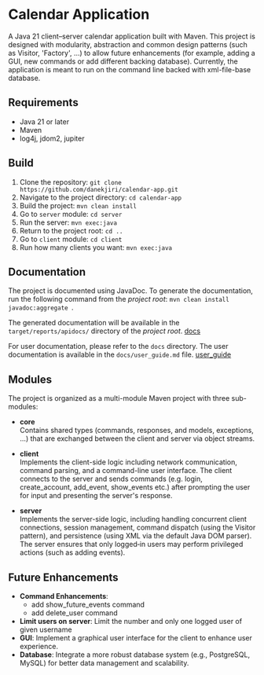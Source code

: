 # Calendar Application

A Java 21 client–server calendar application built with Maven. This project is designed with modularity, abstraction and common design patterns (such as Visitor, 'Factory', ...) to allow future enhancements (for example, adding a GUI, new commands or add different backing database). Currently, the application is meant to run on the command line backed with xml-file-base database.

## Requirements

- Java 21 or later
- Maven
- log4j, jdom2, jupiter

## Build

1. Clone the repository: `git clone https://github.com/danekjiri/calendar-app.git`
2. Navigate to the project directory: `cd calendar-app`
3. Build the project: `mvn clean install`
4. Go to `server` module: `cd server`
5. Run the server: `mvn exec:java`
6. Return to the project root: `cd ..`
7. Go to `client` module: `cd client`
8. Run how many clients you want: `mvn exec:java`

## Documentation
The project is documented using JavaDoc. To generate the documentation, run the following command from the *project root*: `mvn clean install javadoc:aggregate `.

The generated documentation will be available in the `target/reports/apidocs/` directory of the *project root*. [docs](calendar-application/target/reports/apidocs/index.html)

For user documentation, please refer to the `docs` directory. The user documentation is available in the `docs/user_guide.md` file. [user_guide](calendar-application/docs/user_guide.md)

## Modules

The project is organized as a multi-module Maven project with three sub-modules:

- **core**  
  Contains shared types (commands, responses, and models, exceptions, ...) that are exchanged between the client and server via object streams.

- **client**  
  Implements the client-side logic including network communication, command parsing, and a command-line user interface. The client connects to the server and sends commands (e.g. login, create_account, add_event, show_events etc.) after prompting the user for input and presenting the server's response.

- **server**  
  Implements the server-side logic, including handling concurrent client connections, session management, command dispatch (using the Visitor pattern), and persistence (using XML via the default Java DOM parser). The server ensures that only logged‐in users may perform privileged actions (such as adding events).

## Future Enhancements
- **Command Enhancements**:
  -  add show_future_events command
  -  add delete_user command
- **Limit users on server**: Limit the number and only one logged user of given username
- **GUI**: Implement a graphical user interface for the client to enhance user experience.
- **Database**: Integrate a more robust database system (e.g., PostgreSQL, MySQL) for better data management and scalability.